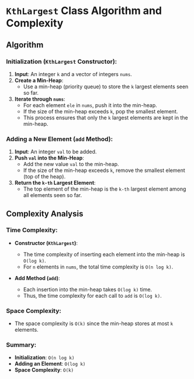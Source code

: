 # `KthLargest` Class Algorithm and Complexity

## Algorithm

### Initialization (`KthLargest` Constructor):
1. **Input**: An integer `k` and a vector of integers `nums`.
2. **Create a Min-Heap**: 
   - Use a min-heap (priority queue) to store the `k` largest elements seen so far.
3. **Iterate through `nums`**:
   - For each element `ele` in `nums`, push it into the min-heap.
   - If the size of the min-heap exceeds `k`, pop the smallest element.
   - This process ensures that only the `k` largest elements are kept in the min-heap.

### Adding a New Element (`add` Method):
1. **Input**: An integer `val` to be added.
2. **Push `val` into the Min-Heap**:
   - Add the new value `val` to the min-heap.
   - If the size of the min-heap exceeds `k`, remove the smallest element (top of the heap).
3. **Return the `k-th` Largest Element**:
   - The top element of the min-heap is the `k-th` largest element among all elements seen so far.

## Complexity Analysis

### Time Complexity:
- **Constructor (`KthLargest`)**: 
  - The time complexity of inserting each element into the min-heap is `O(log k)`.
  - For `n` elements in `nums`, the total time complexity is `O(n log k)`.

- **Add Method (`add`)**:
  - Each insertion into the min-heap takes `O(log k)` time.
  - Thus, the time complexity for each call to `add` is `O(log k)`.

### Space Complexity:
- The space complexity is `O(k)` since the min-heap stores at most `k` elements.

### Summary:
- **Initialization**: `O(n log k)`
- **Adding an Element**: `O(log k)`
- **Space Complexity**: `O(k)`
